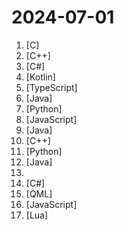 # 2024-07-01

1. [](https://github.comundefined "Lean's LEDE source") [C]
2. [](https://github.comundefined "《明日方舟》小助手，全日常一键长草！| A one-click tool for the daily tasks of Arknights, supporting all clients.") [C++]
3. [](https://github.comundefined "JinYongLegend-like RPG Game Framework with full Modding support and 10+ hours playable samples of game.") [C#]
4. [](https://github.comundefined "DataBackup for Android 8.0+") [Kotlin]
5. [](https://github.comundefined "🌟 Wiki of OI / ICPC for everyone. （某大型游戏线上攻略，内含炫酷算术魔法）") [TypeScript]
6. [](https://github.comundefined "《Hello 算法》：动画图解、一键运行的数据结构与算法教程。支持 Python, Java, C++, C, C#, JS, Go, Swift, Rust, Ruby, Kotlin, TS, Dart 代码。简体版和繁体版同步更新，English version ongoing") [Java]
7. [](https://github.comundefined "Download all your kindle books script.") [Python]
8. [](https://github.comundefined "哔哩哔哩-API收集整理【不断更新中....】") [JavaScript]
9. [](https://github.comundefined "ehviewer，用爱发电，快乐前行") [Java]
10. [](https://github.comundefined "Qt based cross-platform GUI proxy configuration manager (backend: sing-box)") [C++]
11. [](https://github.comundefined "分享 GitHub 上有趣、入门级的开源项目。Share interesting, entry-level open source projects on GitHub.") [Python]
12. [](https://github.comundefined "一份通俗易懂、风趣幽默的Java学习指南，内容涵盖Java基础、Java并发编程、Java虚拟机、Java企业级开发、Java面试等核心知识点。学Java，就认准二哥的Java进阶之路😄") [Java]
13. [](https://github.comundefined "《利用Python进行数据分析·第2版》") 
14. [](https://github.comundefined "实用的开源多功能原神工具箱 🧰 / Multifunctional Open-source Genshin Impact Toolkit 🧰") [C#]
15. [](https://github.comundefined "OCR software, free and offline. 开源、免费的离线OCR软件。支持截屏/批量导入图片，PDF文档识别，排除水印/页眉页脚，扫描/生成二维码。内置多国语言库。") [QML]
16. [](https://github.comundefined "FongMi影视和tvbox配置文件，如果喜欢，请Fork自用。使用前请仔细阅读仓库说明，一旦使用将被视为你已了解。") [JavaScript]
17. [](https://github.comundefined "Rime 配置：雾凇拼音 | 长期维护的简体词库") [Lua]
